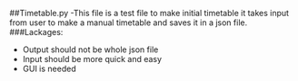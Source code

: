 ##Timetable.py
-This file is a test file to make initial timetable it takes input from user to make a manual timetable and saves it in a json file.
###Lackages:
- Output should not be whole json file
- Input should be more quick and easy
- GUI is needed